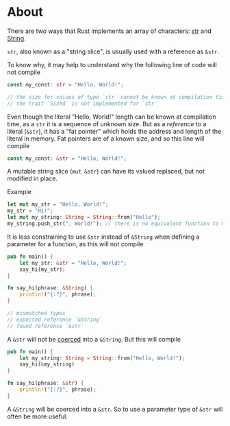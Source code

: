 # About

There are two ways that Rust implements an array of characters: [str][str] and [String][String].

`str`, also known as a "string slice", is usually used with a reference as `&str`.

To know why, it may help to understand why the following line of code will not compile

```rust
const my_const: str = "Hello, World!";

// the size for values of type `str` cannot be known at compilation time
// the trait `Sized` is not implemented for `str`
```

Even though the literal "Hello, World!" length can be known at compilation time, as a `str` it is a sequence of unknown size.
But as a _reference_ to a literal (`&str`), it has a "fat pointer" which holds the address and length of the literal in memory.
Fat pointers are of a known size, and so this line will compile

```rust
const my_const: &str = "Hello, World!";
```

A mutable string slice (`mut &str`) can have its valued replaced, but not modified in place.

Example

```rust
let mut my_str = "Hello, World!";
my_str = "Hi!";
let mut my_string: String = String::from("Hello");
my_string.push_str(", World!"); // there is no equivalent function to modify &str
```

It is less constraining to use `&str` instead of `&String` when defining a parameter for a function, as this will not compile

```rust
pub fn main() {
    let my_str: &str = "Hello, World!";
    say_hi(my_str);
}

fn say_hi(phrase: &String) {
    println!("{:?}", phrase);
}

// mismatched types
// expected reference `&String`
// found reference `&str`
```

A `&str` will not be [coerced][coercion] into a `&String`. But this will compile

```rust
pub fn main() {
    let my_string: String = String::from("Hello, World!");
    say_hi(&my_string)
}

fn say_hi(phrase: &str) {
    println!("{:?}", phrase);
}
```

A `&String` will be coerced into a `&str`. So to use a parameter type of `&str` will often be more useful.

[str]: https://doc.rust-lang.org/std/primitive.str.html
[String]: https://doc.rust-lang.org/std/string/struct.String.html
[coercion]: https://doc.rust-lang.org/reference/type-coercions.html
